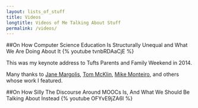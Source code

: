 ```yaml
---
layout: lists_of_stuff
title: Videos
longtitle: Videos of Me Talking About Stuff
permalink: /videos/
---
```


##On How Computer Science Education Is Structurally Unequal and What We Are Doing About It
{% youtube tvnbRDAaCjE %}

This was my keynote address to Tufts Parents and Family Weekend in 2014.

Many thanks to <a href="http://gseis.ucla.edu/directory/jane-margolis/">Jane Margolis</a>, <a href="http://www.thefindingsgroup.com/The_Findings_Group,_LLC/Tom.html">Tom McKlin</a>, <a href="http://vimeo.com/68470326">Mike Monteiro</a>, and others whose work I featured.


##On How Silly The Discourse Around MOOCs Is, And What We Should Be Talking About Instead
{% youtube OFYvE9jZA6I %}
